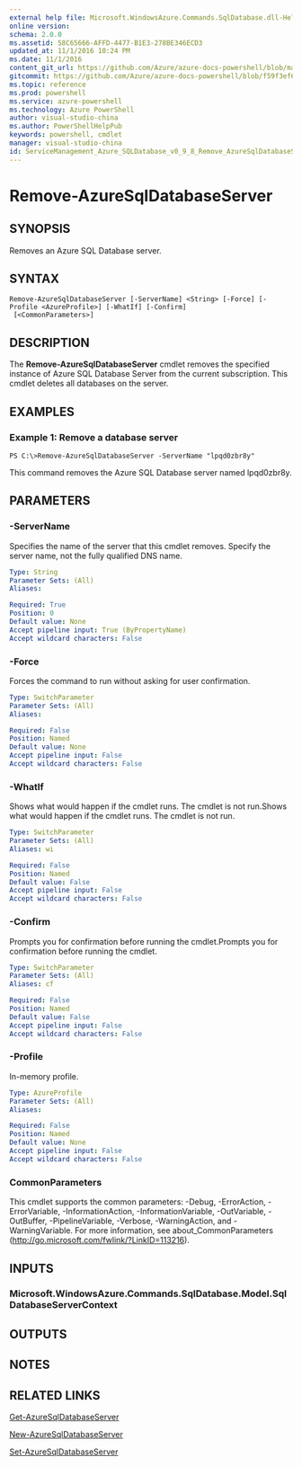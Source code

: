 ```yaml
---
external help file: Microsoft.WindowsAzure.Commands.SqlDatabase.dll-Help.xml
online version: 
schema: 2.0.0
ms.assetid: 58C65666-AFFD-4477-B1E3-278BE346ECD3
updated_at: 11/1/2016 10:24 PM
ms.date: 11/1/2016
content_git_url: https://github.com/Azure/azure-docs-powershell/blob/master/azureps-cmdlets-docs/ServiceManagement/Azure.SQLDatabase/v0.9.8/Remove-AzureSqlDatabaseServer.md
gitcommit: https://github.com/Azure/azure-docs-powershell/blob/f59f3ef60bc592383812213e69fd77ba950759ed/azureps-cmdlets-docs/ServiceManagement/Azure.SQLDatabase/v0.9.8/Remove-AzureSqlDatabaseServer.md
ms.topic: reference
ms.prod: powershell
ms.service: azure-powershell
ms.technology: Azure PowerShell
author: visual-studio-china
ms.author: PowerShellHelpPub
keywords: powershell, cmdlet
manager: visual-studio-china
id: ServiceManagement_Azure_SQLDatabase_v0_9_8_Remove_AzureSqlDatabaseServer_md
---
```


# Remove-AzureSqlDatabaseServer

## SYNOPSIS
Removes an Azure SQL Database server.

## SYNTAX

```
Remove-AzureSqlDatabaseServer [-ServerName] <String> [-Force] [-Profile <AzureProfile>] [-WhatIf] [-Confirm]
 [<CommonParameters>]
```

## DESCRIPTION
The **Remove-AzureSqlDatabaseServer** cmdlet removes the specified instance of Azure SQL Database Server from the current subscription.
This cmdlet deletes all databases on the server.

## EXAMPLES

### Example 1: Remove a database server
```
PS C:\>Remove-AzureSqlDatabaseServer -ServerName "lpqd0zbr8y"
```

This command removes the Azure SQL Database server named lpqd0zbr8y.

## PARAMETERS

### -ServerName
Specifies the name of the server that this cmdlet removes.
Specify the server name, not the fully qualified DNS name.

```yaml
Type: String
Parameter Sets: (All)
Aliases: 

Required: True
Position: 0
Default value: None
Accept pipeline input: True (ByPropertyName)
Accept wildcard characters: False
```

### -Force
Forces the command to run without asking for user confirmation.

```yaml
Type: SwitchParameter
Parameter Sets: (All)
Aliases: 

Required: False
Position: Named
Default value: None
Accept pipeline input: False
Accept wildcard characters: False
```

### -WhatIf
Shows what would happen if the cmdlet runs.
The cmdlet is not run.Shows what would happen if the cmdlet runs.
The cmdlet is not run.

```yaml
Type: SwitchParameter
Parameter Sets: (All)
Aliases: wi

Required: False
Position: Named
Default value: False
Accept pipeline input: False
Accept wildcard characters: False
```

### -Confirm
Prompts you for confirmation before running the cmdlet.Prompts you for confirmation before running the cmdlet.

```yaml
Type: SwitchParameter
Parameter Sets: (All)
Aliases: cf

Required: False
Position: Named
Default value: False
Accept pipeline input: False
Accept wildcard characters: False
```

### -Profile
In-memory profile.

```yaml
Type: AzureProfile
Parameter Sets: (All)
Aliases: 

Required: False
Position: Named
Default value: None
Accept pipeline input: False
Accept wildcard characters: False
```

### CommonParameters
This cmdlet supports the common parameters: -Debug, -ErrorAction, -ErrorVariable, -InformationAction, -InformationVariable, -OutVariable, -OutBuffer, -PipelineVariable, -Verbose, -WarningAction, and -WarningVariable. For more information, see about_CommonParameters (http://go.microsoft.com/fwlink/?LinkID=113216).

## INPUTS

### Microsoft.WindowsAzure.Commands.SqlDatabase.Model.SqlDatabaseServerContext

## OUTPUTS

## NOTES

## RELATED LINKS

[Get-AzureSqlDatabaseServer](xref:ServiceManagement/Azure.SQLDatabase/v0.9.8/Get-AzureSqlDatabaseServer.md)

[New-AzureSqlDatabaseServer](xref:ServiceManagement/Azure.SQLDatabase/v0.9.8/New-AzureSqlDatabaseServer.md)

[Set-AzureSqlDatabaseServer](xref:ServiceManagement/Azure.SQLDatabase/v0.9.8/Set-AzureSqlDatabaseServer.md)


